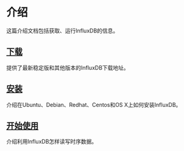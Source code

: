 # 介绍

这篇介绍文档包括获取、运行InfluxDB的信息。

## [下载](https://influxdata.com/downloads/#influxdb)
提供了最新稳定版和其他版本的InfluxDB下载地址。

## [安装](installation.html)

介绍在Ubuntu、Debian、Redhat、Centos和OS X上如何安装InfluxDB。

## [开始使用](getting_start.html)

介绍利用InfluxDB怎样读写时序数据。


